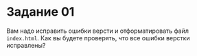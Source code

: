 # Задание 01
Вам надо исправить ошибки версти и отформатировать файл `index.html`.
Как вы будете проверять, что все ошибки верстки исправлены?

